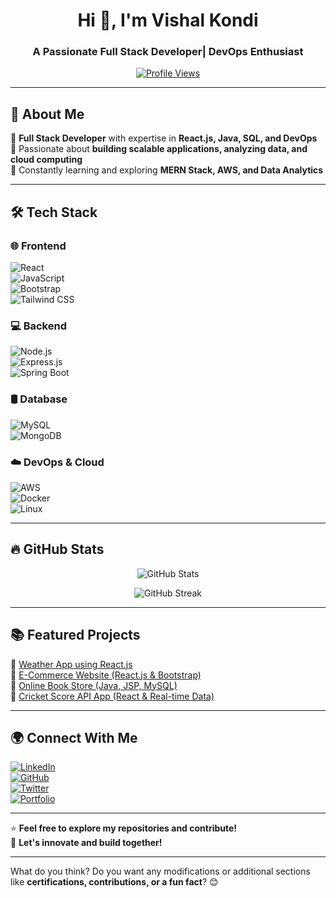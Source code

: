 <h1 align="center">Hi 👋, I'm Vishal Kondi</h1>
<h3 align="center">A Passionate Full Stack Developer| DevOps Enthusiast</h3>

<p align="center">
  <a href="https://github.com/Vishalkondi"><img src="https://komarev.com/ghpvc/?username=Vishalkondi&label=Profile%20Views&color=0e75b6&style=flat" alt="Profile Views" /></a>
</p>

---

## 🚀 About Me  
🔹 **Full Stack Developer** with expertise in **React.js, Java, SQL, and DevOps**  
🔹 Passionate about **building scalable applications, analyzing data, and cloud computing**  
🔹 Constantly learning and exploring **MERN Stack, AWS, and Data Analytics**  

---

## 🛠️ Tech Stack  
### 🌐 Frontend  
![React](https://img.shields.io/badge/-React-61DAFB?style=flat-square&logo=react&logoColor=black)  
![JavaScript](https://img.shields.io/badge/-JavaScript-F7DF1E?style=flat-square&logo=javascript&logoColor=black)  
![Bootstrap](https://img.shields.io/badge/-Bootstrap-563D7C?style=flat-square&logo=bootstrap&logoColor=white)  
![Tailwind CSS](https://img.shields.io/badge/-Tailwind%20CSS-38B2AC?style=flat-square&logo=tailwind-css&logoColor=white)  

### 💻 Backend  
![Node.js](https://img.shields.io/badge/-Node.js-339933?style=flat-square&logo=node.js&logoColor=white)  
![Express.js](https://img.shields.io/badge/-Express.js-000000?style=flat-square&logo=express&logoColor=white)  
![Spring Boot](https://img.shields.io/badge/-Spring%20Boot-6DB33F?style=flat-square&logo=spring-boot&logoColor=white)  

### 🛢️ Database  
![MySQL](https://img.shields.io/badge/-MySQL-4479A1?style=flat-square&logo=mysql&logoColor=white)  
![MongoDB](https://img.shields.io/badge/-MongoDB-47A248?style=flat-square&logo=mongodb&logoColor=white)  

### ☁️ DevOps & Cloud  
![AWS](https://img.shields.io/badge/-AWS-232F3E?style=flat-square&logo=amazon-aws&logoColor=white)  
![Docker](https://img.shields.io/badge/-Docker-2496ED?style=flat-square&logo=docker&logoColor=white)  
![Linux](https://img.shields.io/badge/-Linux-FCC624?style=flat-square&logo=linux&logoColor=black)  

---

## 🔥 GitHub Stats  
<p align="center">
  <img src="https://github-readme-stats.vercel.app/api?username=Vishalkondi&show_icons=true&theme=radical" alt="GitHub Stats" />
</p>

<p align="center">
  <img src="https://github-readme-streak-stats.herokuapp.com/?user=Vishalkondi&theme=radical" alt="GitHub Streak" />
</p>

---

## 📚 Featured Projects  
🔹 [Weather App using React.js](https://github.com/Vishalkondi/weather-app)  
🔹 [E-Commerce Website (React.js & Bootstrap)](https://github.com/Vishalkondi/ecommerce)  
🔹 [Online Book Store (Java, JSP, MySQL)](https://github.com/Vishalkondi/online-bookstore)  
🔹 [Cricket Score API App (React & Real-time Data)](https://github.com/Vishalkondi/cricket-score-app)  

---

## 🌍 Connect With Me  
[![LinkedIn](https://img.shields.io/badge/-LinkedIn-0077B5?style=flat-square&logo=linkedin&logoColor=white)](https://www.linkedin.com/in/vishalkondi/)  
[![GitHub](https://img.shields.io/badge/-GitHub-181717?style=flat-square&logo=github&logoColor=white)](https://github.com/Vishalkondi)  
[![Twitter](https://img.shields.io/badge/-Twitter-1DA1F2?style=flat-square&logo=twitter&logoColor=white)](https://twitter.com/yourhandle)  
[![Portfolio](https://img.shields.io/badge/-Portfolio-ff69b4?style=flat-square&logo=heroku&logoColor=white)](https://yourportfolio.com)  

---

⭐ **Feel free to explore my repositories and contribute!**  
🚀 **Let's innovate and build together!**  

---

What do you think? Do you want any modifications or additional sections like **certifications, contributions, or a fun fact**? 😊
